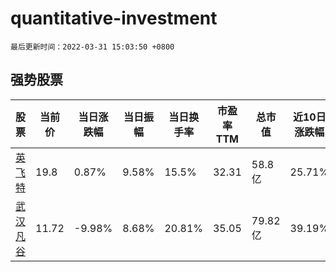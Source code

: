 # quantitative-investment

`最后更新时间：2022-03-31 15:03:50 +0800`

## 强势股票

|股票|当前价|当日涨跌幅|当日振幅|当日换手率|市盈率TTM|总市值|近10日涨跌幅|
|----|----|----|----|----|----|----|----|
|[英飞特](https://xueqiu.com/S/SZ300582)|19.8|0.87%|9.58%|15.5%|32.31|58.8亿|25.71%|
|[武汉凡谷](https://xueqiu.com/S/SZ002194)|11.72|-9.98%|8.68%|20.81%|35.05|79.82亿|39.19%|
